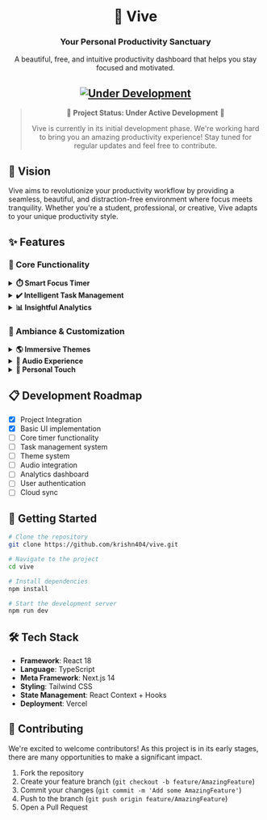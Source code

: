 <div align="center">

# 🌟 Vive

### Your Personal Productivity Sanctuary

A beautiful, free, and intuitive productivity dashboard that helps you stay focused and motivated.

[![Under Development](https://img.shields.io/badge/Status-Under%20Development-yellow.svg)](https://github.com/krishn404/vive)
---

> 🚧 **Project Status: Under Active Development** 🚧
>
> Vive is currently in its initial development phase. We're working hard to bring you an amazing productivity experience!
> Stay tuned for regular updates and feel free to contribute.
>


</div>

## 🎯 Vision

Vive aims to revolutionize your productivity workflow by providing a seamless, beautiful, and distraction-free environment where focus meets tranquility. Whether you're a student, professional, or creative, Vive adapts to your unique productivity style.

## ✨ Features

### 🎯 Core Functionality

<details>
<summary><b>⏱️ Smart Focus Timer</b></summary>

- **Pomodoro Mode**: Traditional 25/5 minute work/break intervals
- **Custom Timer**: Set your own countdown duration
- **Stopwatch**: Track open-ended focus sessions
- **Picture-in-Picture Support**: Stay focused while multitasking
</details>

<details>
<summary><b>✔️ Intelligent Task Management</b></summary>

- **Priority-Based To-Dos**: Focus on what matters most
- **Drag & Drop**: Easily reorder your tasks
- **Progress Tracking**: Watch your productivity grow
</details>

<details>
<summary><b>📊 Insightful Analytics</b></summary>

- **Daily Statistics**: Track your focus sessions
- **Weekly Reports**: Analyze your productivity patterns
- **Monthly Overview**: Monitor long-term progress
</details>

### 🎨 Ambiance & Customization

<details>
<summary><b>🌎 Immersive Themes</b></summary>

- Breathtaking worldwide destinations
- Minimalist focus modes
- Dynamic day/night transitions
</details>

<details>
<summary><b>🎵 Audio Experience</b></summary>

- **Ambient Sounds**: Rain, waves, coffee shop, and more
- **Layered Audio**: Create your perfect sound mix
- **Music Integration**: Compatible with major streaming services
  - Spotify
  - Apple Music
  - YouTube Music
</details>

<details>
<summary><b>🎨 Personal Touch</b></summary>

- **Smart Greetings**: Personalized messages throughout your day
- **Custom Quotes**: Daily motivation and mindfulness prompts
- **Alert Customization**: Choose from various notification sounds
</details>

## 📋 Development Roadmap

- [x] Project Integration
- [x] Basic UI implementation
- [ ] Core timer functionality
- [ ] Task management system
- [ ] Theme system
- [ ] Audio integration
- [ ] Analytics dashboard
- [ ] User authentication
- [ ] Cloud sync

## 🚀 Getting Started

```bash
# Clone the repository
git clone https://github.com/krishn404/vive.git

# Navigate to the project
cd vive

# Install dependencies
npm install

# Start the development server
npm run dev
```

## 🛠️ Tech Stack

</div>

- **Framework**: React 18
- **Language**: TypeScript
- **Meta Framework**: Next.js 14
- **Styling**: Tailwind CSS
- **State Management**: React Context + Hooks
- **Deployment**: Vercel

## 🤝 Contributing

We're excited to welcome contributors! As this project is in its early stages, there are many opportunities to make a significant impact.

1. Fork the repository
2. Create your feature branch (`git checkout -b feature/AmazingFeature`)
3. Commit your changes (`git commit -m 'Add some AmazingFeature'`)
4. Push to the branch (`git push origin feature/AmazingFeature`)
5. Open a Pull Request

